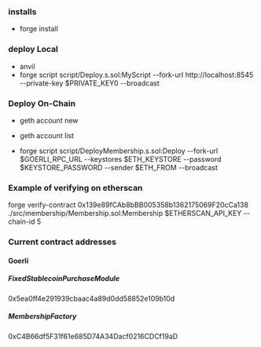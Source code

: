 ### installs

- forge install

### deploy Local

- anvil
- forge script script/Deploy.s.sol:MyScript --fork-url http://localhost:8545 --private-key $PRIVATE_KEY0 --broadcast

### Deploy On-Chain

- geth account new
- geth account list

- forge script script/DeployMembership.s.sol:Deploy --fork-url $GOERLI_RPC_URL --keystores $ETH_KEYSTORE --password $KEYSTORE_PASSWORD --sender $ETH_FROM --broadcast

### Example of verifying on etherscan

forge verify-contract 0x139e89fCAb8bBB005358b1362175069F20cCa138 ./src/membership/Membership.sol:Membership $ETHERSCAN_API_KEY --chain-id 5

### Current contract addresses

#### Goerli

##### FixedStablecoinPurchaseModule

0x5ea0ff4e291939cbaac4a89d0dd58852e109b10d

##### MembershipFactory

0xC4B66df5F31f61e685D74A34Dacf0216CDCf19aD
